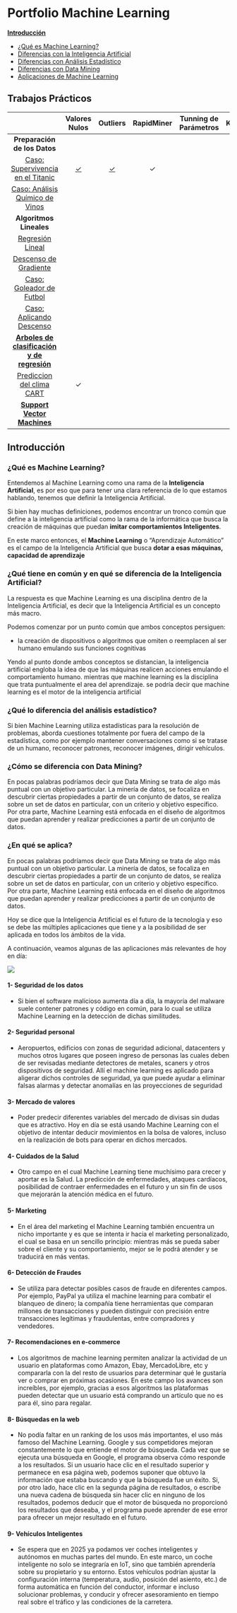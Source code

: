 
# Portfolio Machine Learning

**[Introducción](./README.md#introducción)**

+ [¿Qué es Machine Learning?](./README.md#qué-es-machine-learning)
+ [Diferencias con la Inteligencia Artificial](./README.md#qué-tiene-en-común-y-en-qué-se-diferencia-de-la-inteligencia-artificial)
+ [Diferencias con Análisis Estadístico](./README.md#qué-lo-diferencia-del-análisis-estadístico)
+ [Diferencias con Data Mining](./README.md#cómo-se-diferencia-con-data-mining)
+ [Aplicaciones de Machine Learning](./README.md#en-qué-se-aplica)
       

##  Trabajos Prácticos




 
||**Valores Nulos**|**Outliers**|**RapidMiner**|**Tunning de Parámetros**|**KNIME**|
|:-:|:-:|:-:|:-:|:-:|:-:|
|**Preparación de los Datos**||||||
|[Caso: Supervivencia en el Titanic](./docs/Missing.md)|[✓](./docs/Missing.md#tratamiento-de-valores-nulos)| [✓](./docs/Missing.md#tratamiento-de-outliers)|✓|||
|[Caso: Análisis Químico de Vinos](./docs/winep.md)||||||
|**Algoritmos Lineales**||||||
|[Regresión Lineal](./docs/regresion.md)||||||
|[Descenso de Gradiente](./docs/grad.md#descenso-de-gradiente)||||||
|[Caso: Goleador de Futbol](./docs/goles.md)||||||
|[Caso: Aplicando Descenso](./docs/grad.md#descenso-de-gradiente#caso-de-análisis)||||||
|[**Arboles de clasificación y de regresión**](./docs/cart.md)||||||
|[Prediccion del clima CART](./docs/ejcart.md)|✓||||✓|
|[**Support Vector Machines**](./docs/svm.md)||||||



## Introducción  

### ¿Qué es Machine Learning?  

Entendemos al Machine Learning como una rama de la **Inteligencia Artificial**, es por eso que para tener una clara referencia de lo que estamos hablando, tenemos que definir la Inteligencia Artificial.

Si bien hay muchas definiciones, podemos encontrar un tronco común que define a la inteligencia artificial como la rama de la informática que busca la creación de máquinas que puedan **imitar comportamientos Inteligentes**.

En este marco entonces, el **Machine Learning** o “Aprendizaje Automático” es el campo de la Inteligencia Artificial que busca **dotar a esas máquinas, capacidad de aprendizaje**


### ¿Qué tiene en común y en qué se diferencia de la Inteligencia Artificial?
 La respuesta es que Machine Learning es una disciplina dentro de la Inteligencia Artificial, es decir que la Inteligencia Artificial es un concepto más macro.

 Podemos comenzar por un punto común que ambos conceptos persiguen:
 - la creación de dispositivos o algoritmos que omiten o reemplacen al ser humano emulando sus funciones cognitivas
 
Yendo al punto donde ambos conceptos se distancian, la inteligencia artificial engloba la idea de que las máquinas realicen acciones emulando el comportamiento humano. mientras que machine learning es la disciplina que trata puntualmente el area del aprendizaje. se podría decir que machine learning es el motor de la inteligencia artificial


### ¿Qué lo diferencia del análisis estadístico?
Si bien Machine Learning utiliza estadísticas para la resolución de problemas, aborda cuestiones totalmente por fuera del campo de la estadística, como por ejemplo mantener conversaciones como si se tratase de un humano, reconocer patrones, reconocer imágenes, dirigir vehículos.


### ¿Cómo se diferencia con Data Mining?
En pocas palabras podríamos decir que Data Mining se trata de algo más puntual con un objetivo particular.
La minería de datos, se focaliza en descubrir ciertas propiedades a partir de un conjunto de datos, se realiza sobre un set de datos en particular, con un criterio y objetivo específico. Por otra parte, Machine Learning está enfocada en el diseño de algoritmos que puedan aprender y realizar predicciones a partir de un conjunto de datos.


### ¿En qué se aplica?
En pocas palabras podríamos decir que Data Mining se trata de algo más puntual con un objetivo particular.
La minería de datos, se focaliza en descubrir ciertas propiedades a partir de un conjunto de datos, se realiza sobre un set de datos en particular, con un criterio y objetivo específico. Por otra parte, Machine Learning está enfocada en el diseño de algoritmos que puedan aprender y realizar predicciones a partir de un conjunto de datos.

Hoy se dice que la Inteligencia Artificial es el futuro de la tecnología y eso se debe las múltiples aplicaciones que tiene y a la posibilidad de ser aplicada en todos los ámbitos de la vida.

A continuación, veamos algunas de las aplicaciones más relevantes de hoy en día:

![](./docs/images/Mal.png)

#### 1- Seguridad de los datos

* Si bien el software malicioso aumenta día a día, la mayoría del malware suele contener patrones y código en común, para lo cual se utiliza Machine Learning en la detección de dichas similitudes.

#### 2- Seguridad personal

* Aeropuertos, edificios con zonas de seguridad adicional, datacenters y muchos otros lugares que poseen ingreso de personas las cuales deben de ser revisadas mediante detectores de metales, scaners y otros dispositivos de seguridad. Allí el machine learning es aplicado para aligerar dichos controles de seguridad, ya que puede ayudar a eliminar falsas alarmas y detectar anomalías en las proyecciones de seguridad

#### 3- Mercado de valores

* Poder predecir diferentes variables del mercado de divisas sin dudas que es atractivo. Hoy en día se está usando Machine Learning con el objetivo de intentar deducir movimientos en la bolsa de valores, incluso en la realización de bots para operar en dichos mercados.

#### 4- Cuidados de la Salud

* Otro campo en el cual Machine Learning tiene muchísimo para crecer y aportar es la Salud. La predicción de enfermedades, ataques cardíacos, posibilidad de contraer enfermedades en el futuro y un sin fin de usos que mejorarán la atención médica en el futuro.

#### 5- Marketing

* En el área del marketing el Machine Learning también encuentra un nicho importante y es que se intenta ir hacia el marketing personalizado, el cual se basa en un sencillo principio: mientras más se pueda saber sobre el cliente y su comportamiento, mejor se le podrá atender y se traducirá en más ventas.

#### 6- Detección de Fraudes

* Se utiliza para detectar posibles casos de fraude en diferentes campos. Por ejemplo, PayPal ya utiliza el machine learning para combatir el blanqueo de dinero; la compañía tiene herramientas que comparan millones de transacciones y pueden distinguir con precisión entre transacciones legítimas y fraudulentas, entre compradores y vendedores.

#### 7- Recomendaciones en e-commerce

* Los algoritmos de machine learning permiten analizar la actividad de un usuario en plataformas como Amazon, Ebay, MercadoLibre, etc y compararla con la del resto de usuarios para determinar qué le gustaría ver o comprar en próximas ocasiones. En este campo los avances son increíbles, por ejemplo, gracias a esos algoritmos las plataformas pueden detectar que un usuario está comprando un artículo que no es para él, sino para regalar.

#### 8- Búsquedas en la web

* No podía faltar en un ranking de los usos más importantes, el uso más famoso del Machine Learning. Google y sus competidores mejoran constantemente lo que entiende el motor de búsqueda. Cada vez que se ejecuta una búsqueda en Google, el programa observa cómo responde a los resultados. Si un usuario hace clic en el resultado superior y permanece en esa página web, podemos suponer que obtuvo la información que estaba buscando y que la búsqueda fue un éxito.
Si, por otro lado, hace clic en la segunda página de resultados, o escribe una nueva cadena de búsqueda sin hacer clic en ninguno de los resultados, podemos deducir que el motor de búsqueda no proporcionó los resultados que deseaba, y el programa puede aprender de ese error para ofrecer un mejor resultado en el futuro.

#### 9- Vehículos Inteligentes

* Se espera que en 2025 ya podamos ver coches inteligentes y autónomos en muchas partes del mundo. En este marco, un coche inteligente no solo se integraría en IoT, sino que también aprendería sobre su propietario y su entorno. Estos vehículos podrían ajustar la configuración interna (temperatura, audio, posición del asiento, etc.) de forma automática en función del conductor, informar e incluso solucionar problemas, y conducir y ofrecer asesoramiento en tiempo real sobre el tráfico y las condiciones de la carretera.


















